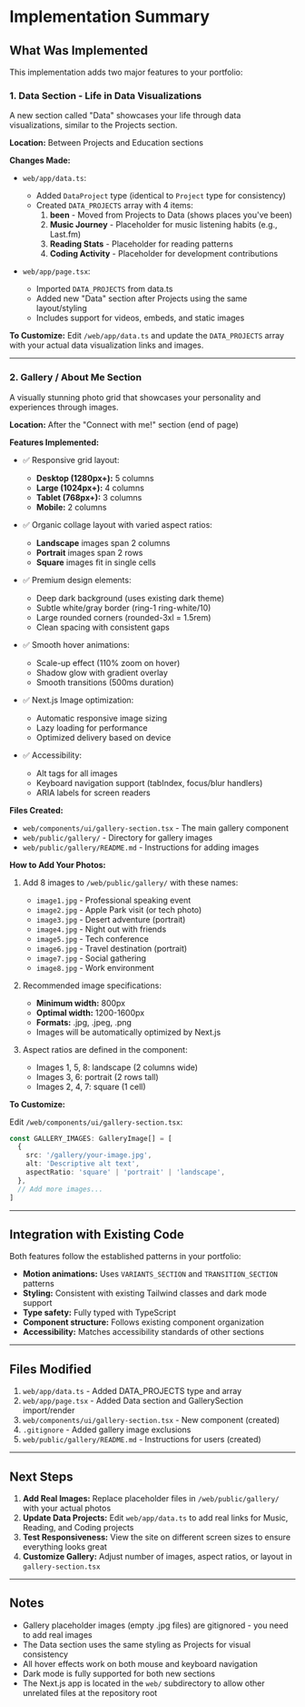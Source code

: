 # Implementation Summary

## What Was Implemented

This implementation adds two major features to your portfolio:

### 1. Data Section - Life in Data Visualizations

A new section called "Data" showcases your life through data visualizations, similar to the Projects section.

**Location:** Between Projects and Education sections

**Changes Made:**
- `web/app/data.ts`: 
  - Added `DataProject` type (identical to `Project` type for consistency)
  - Created `DATA_PROJECTS` array with 4 items:
    1. **been** - Moved from Projects to Data (shows places you've been)
    2. **Music Journey** - Placeholder for music listening habits (e.g., Last.fm)
    3. **Reading Stats** - Placeholder for reading patterns
    4. **Coding Activity** - Placeholder for development contributions

- `web/app/page.tsx`:
  - Imported `DATA_PROJECTS` from data.ts
  - Added new "Data" section after Projects using the same layout/styling
  - Includes support for videos, embeds, and static images

**To Customize:**
Edit `/web/app/data.ts` and update the `DATA_PROJECTS` array with your actual data visualization links and images.

---

### 2. Gallery / About Me Section

A visually stunning photo grid that showcases your personality and experiences through images.

**Location:** After the "Connect with me!" section (end of page)

**Features Implemented:**
- ✅ Responsive grid layout:
  - **Desktop (1280px+):** 5 columns
  - **Large (1024px+):** 4 columns
  - **Tablet (768px+):** 3 columns
  - **Mobile:** 2 columns

- ✅ Organic collage layout with varied aspect ratios:
  - **Landscape** images span 2 columns
  - **Portrait** images span 2 rows
  - **Square** images fit in single cells

- ✅ Premium design elements:
  - Deep dark background (uses existing dark theme)
  - Subtle white/gray border (ring-1 ring-white/10)
  - Large rounded corners (rounded-3xl = 1.5rem)
  - Clean spacing with consistent gaps

- ✅ Smooth hover animations:
  - Scale-up effect (110% zoom on hover)
  - Shadow glow with gradient overlay
  - Smooth transitions (500ms duration)

- ✅ Next.js Image optimization:
  - Automatic responsive image sizing
  - Lazy loading for performance
  - Optimized delivery based on device

- ✅ Accessibility:
  - Alt tags for all images
  - Keyboard navigation support (tabIndex, focus/blur handlers)
  - ARIA labels for screen readers

**Files Created:**
- `web/components/ui/gallery-section.tsx` - The main gallery component
- `web/public/gallery/` - Directory for gallery images
- `web/public/gallery/README.md` - Instructions for adding images

**How to Add Your Photos:**

1. Add 8 images to `/web/public/gallery/` with these names:
   - `image1.jpg` - Professional speaking event
   - `image2.jpg` - Apple Park visit (or tech photo)
   - `image3.jpg` - Desert adventure (portrait)
   - `image4.jpg` - Night out with friends
   - `image5.jpg` - Tech conference
   - `image6.jpg` - Travel destination (portrait)
   - `image7.jpg` - Social gathering
   - `image8.jpg` - Work environment

2. Recommended image specifications:
   - **Minimum width:** 800px
   - **Optimal width:** 1200-1600px
   - **Formats:** .jpg, .jpeg, .png
   - Images will be automatically optimized by Next.js

3. Aspect ratios are defined in the component:
   - Images 1, 5, 8: landscape (2 columns wide)
   - Images 3, 6: portrait (2 rows tall)
   - Images 2, 4, 7: square (1 cell)

**To Customize:**

Edit `/web/components/ui/gallery-section.tsx`:

```typescript
const GALLERY_IMAGES: GalleryImage[] = [
  {
    src: '/gallery/your-image.jpg',
    alt: 'Descriptive alt text',
    aspectRatio: 'square' | 'portrait' | 'landscape',
  },
  // Add more images...
]
```

---

## Integration with Existing Code

Both features follow the established patterns in your portfolio:

- **Motion animations:** Uses `VARIANTS_SECTION` and `TRANSITION_SECTION` patterns
- **Styling:** Consistent with existing Tailwind classes and dark mode support
- **Type safety:** Fully typed with TypeScript
- **Component structure:** Follows existing component organization
- **Accessibility:** Matches accessibility standards of other sections

---

## Files Modified

1. `web/app/data.ts` - Added DATA_PROJECTS type and array
2. `web/app/page.tsx` - Added Data section and GallerySection import/render
3. `web/components/ui/gallery-section.tsx` - New component (created)
4. `.gitignore` - Added gallery image exclusions
5. `web/public/gallery/README.md` - Instructions for users (created)

---

## Next Steps

1. **Add Real Images:** Replace placeholder files in `/web/public/gallery/` with your actual photos
2. **Update Data Projects:** Edit `web/app/data.ts` to add real links for Music, Reading, and Coding projects
3. **Test Responsiveness:** View the site on different screen sizes to ensure everything looks great
4. **Customize Gallery:** Adjust number of images, aspect ratios, or layout in `gallery-section.tsx`

---

## Notes

- Gallery placeholder images (empty .jpg files) are gitignored - you need to add real images
- The Data section uses the same styling as Projects for visual consistency
- All hover effects work on both mouse and keyboard navigation
- Dark mode is fully supported for both new sections
- The Next.js app is located in the `web/` subdirectory to allow other unrelated files at the repository root
